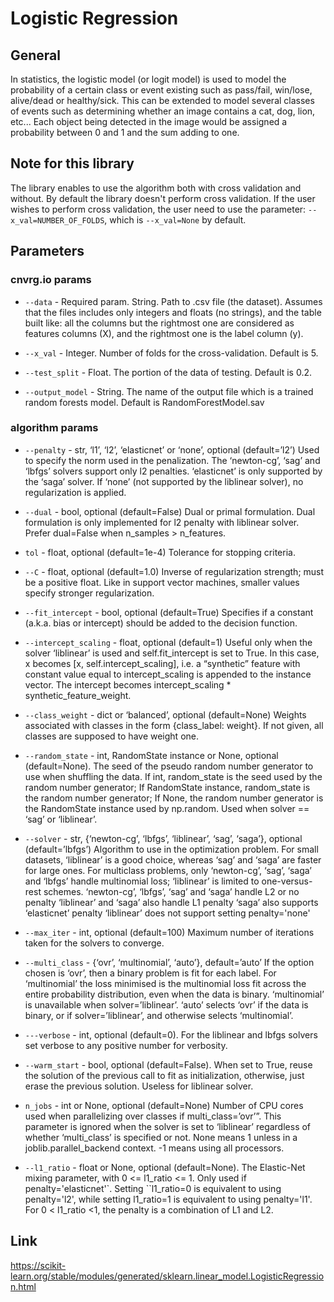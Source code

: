 # Logistic Regression

## General
In statistics, the logistic model (or logit model) is used to model the probability of a certain class or event existing such as pass/fail, win/lose, alive/dead or healthy/sick. 
This can be extended to model several classes of events such as determining whether an image contains a cat, dog, lion, etc... Each object being detected in the image would be assigned a 
probability between 0 and 1 and the sum adding to one.

## Note for this library
The library enables to use the algorithm both with cross validation and without.
By default the library doesn't perform cross validation.
If the user wishes to perform cross validation, the user need to use the parameter: ```--x_val=NUMBER_OF_FOLDS```,
which is ```--x_val=None``` by default.

## Parameters

### cnvrg.io params

* ```--data``` - Required param. String. Path to .csv file (the dataset). Assumes that the files includes only integers and floats (no strings), and 
the table built like: all the columns but the rightmost one are considered as features columns (X), and the rightmost one is the label column (y).

* ```--x_val``` - Integer. Number of folds for the cross-validation. Default is 5.

* ```--test_split``` - Float. The portion of the data of testing. Default is 0.2.

* ```--output_model``` - String. The name of the output file which is a trained random forests model. Default is RandomForestModel.sav

### algorithm params
* ```--penalty``` - str, ‘l1’, ‘l2’, ‘elasticnet’ or ‘none’, optional (default=’l2’)
					Used to specify the norm used in the penalization. The ‘newton-cg’, ‘sag’ and ‘lbfgs’ solvers support only l2 penalties. ‘elasticnet’ is only supported by the ‘saga’ solver. If ‘none’ (not supported by the liblinear solver), no regularization is applied.

* ```--dual``` - bool, optional (default=False) Dual or primal formulation. Dual formulation is only implemented for l2 penalty with liblinear solver.
				 Prefer dual=False when n_samples > n_features.

* ```tol``` - float, optional (default=1e-4) Tolerance for stopping criteria.

* ```--C``` - float, optional (default=1.0) Inverse of regularization strength; must be a positive float. Like in support vector machines, smaller values specify stronger regularization.

* ```--fit_intercept``` - bool, optional (default=True) Specifies if a constant (a.k.a. bias or intercept) should be added to the decision function.

* ```--intercept_scaling``` - float, optional (default=1) Useful only when the solver ‘liblinear’ is used and self.fit_intercept is set to True. In this case, x becomes [x, self.intercept_scaling],
	                          i.e. a “synthetic” feature with constant value equal to intercept_scaling is appended to the instance vector. 
	                          The intercept becomes intercept_scaling * synthetic_feature_weight.

* ```--class_weight``` - dict or ‘balanced’, optional (default=None) Weights associated with classes in the form {class_label: weight}. If not given, all classes are supposed to have 
	                     weight one.

* ```--random_state``` - int, RandomState instance or None, optional (default=None). The seed of the pseudo random number generator to use when shuffling the data. If int, random_state is the
	                     seed used by the random number generator; If RandomState instance, random_state is the random number generator; If None, the random number generator is the RandomState 
	                     instance used by np.random. Used when solver == ‘sag’ or ‘liblinear’.

* ```--solver``` - str, {‘newton-cg’, ‘lbfgs’, ‘liblinear’, ‘sag’, ‘saga’}, optional (default=’lbfgs’)
                   Algorithm to use in the optimization problem.
                   For small datasets, ‘liblinear’ is a good choice, whereas ‘sag’ and ‘saga’ are faster for large ones.
                   For multiclass problems, only ‘newton-cg’, ‘sag’, ‘saga’ and ‘lbfgs’ handle multinomial loss; ‘liblinear’ is limited to one-versus-rest schemes.
                   ‘newton-cg’, ‘lbfgs’, ‘sag’ and ‘saga’ handle L2 or no penalty
                   ‘liblinear’ and ‘saga’ also handle L1 penalty
                   ‘saga’ also supports ‘elasticnet’ penalty
                   ‘liblinear’ does not support setting penalty='none'

* ```--max_iter``` - int, optional (default=100) Maximum number of iterations taken for the solvers to converge. 

* ```--multi_class``` - {‘ovr’, ‘multinomial’, ‘auto’}, default=’auto’ If the option chosen is ‘ovr’, then a binary problem is fit for each label. For ‘multinomial’ the loss minimised is 
	                    the multinomial loss fit across the entire probability distribution, even when the data is binary. ‘multinomial’ is unavailable when solver=’liblinear’. ‘auto’ selects ‘ovr’ 
	                    if the data is binary, or if solver=’liblinear’, and otherwise selects ‘multinomial’. 

* ```---verbose``` - int, optional (default=0). For the liblinear and lbfgs solvers set verbose to any positive number for verbosity.

* ```--warm_start``` - bool, optional (default=False). When set to True, reuse the solution of the previous call to fit as initialization, otherwise, just erase the previous solution.
	                   Useless for liblinear solver.  

* ```n_jobs``` - int or None, optional (default=None)
				 Number of CPU cores used when parallelizing over classes if multi_class=’ovr’”. This parameter is ignored when the solver is set to ‘liblinear’ regardless 
				 of whether ‘multi_class’ is specified or not. None means 1 unless in a joblib.parallel_backend context. -1 means using all processors.

* ```--l1_ratio``` - float or None, optional (default=None). The Elastic-Net mixing parameter, with 0 <= l1_ratio <= 1. Only used if penalty='elasticnet'`. Setting 
	                 ``l1_ratio=0 is equivalent to using penalty='l2', while setting l1_ratio=1 is equivalent to using penalty='l1'. For 0 < l1_ratio <1, the penalty is a
	                 combination of L1 and L2.

## Link
https://scikit-learn.org/stable/modules/generated/sklearn.linear_model.LogisticRegression.html


 

